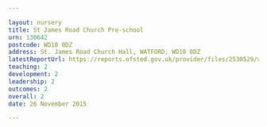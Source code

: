 ```yaml
---

layout: nursery
title: St James Road Church Pre-school
urn: 130642
postcode: WD18 0DZ
address: St. James Road Church Hall, WATFORD, WD18 0DZ
latestReportUrl: https://reports.ofsted.gov.uk/provider/files/2530529/urn/130642.pdf
teaching: 2
development: 2
leadership: 2
outcomes: 2
overall: 2
date: 26 November 2015

---
```

